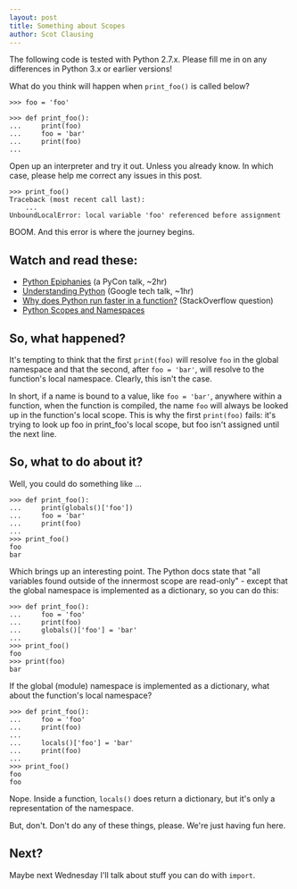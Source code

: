 ```yaml
---
layout: post
title: Something about Scopes
author: Scot Clausing
---
```


The following code is tested with Python 2.7.x. Please fill me in on any differences in Python 3.x or earlier versions!

What do you think will happen when `print_foo()` is called below?

    >>> foo = 'foo'

    >>> def print_foo():
    ...     print(foo)
    ...     foo = 'bar'
    ...     print(foo)
    ...

Open up an interpreter and try it out. Unless you already know. In which case, please help me correct any issues in this post.

    >>> print_foo()
    Traceback (most recent call last):
        ...
    UnboundLocalError: local variable 'foo' referenced before assignment

BOOM. And this error is where the journey begins.

Watch and read these:
---------------------

* [Python Epiphanies](http://www.youtube.com/watch?v=Pi9NpxAvYSs) (a PyCon talk, ~2hr)
* [Understanding Python](http://www.youtube.com/watch?v=E_kZDvwofHY) (Google tech talk, ~1hr)
* [Why does Python run faster in a function?](http://stackoverflow.com/questions/11241523/why-does-python-code-run-faster-in-a-function) (StackOverflow question)
* [Python Scopes and Namespaces](http://docs.python.org/2/tutorial/classes.html#python-scopes-and-namespaces)

So, what happened?
------------------

It's tempting to think that the first `print(foo)` will resolve `foo` in the global namespace and that the second, after
`foo = 'bar'`, will resolve to the function's local namespace. Clearly, this isn't the case.

In short, if a name is bound to a value, like `foo = 'bar'`, anywhere within a function, when the function is compiled,
the name `foo` will always be looked up in the function's local scope. This is why the first `print(foo)` fails: it's
trying to look up foo in print_foo's local scope, but foo isn't assigned until the next line.

So, what to do about it?
------------------------

Well, you could do something like ...

    >>> def print_foo():
    ...     print(globals()['foo'])
    ...     foo = 'bar'
    ...     print(foo)
    ...
    >>> print_foo()
    foo
    bar

Which brings up an interesting point. The Python docs state that "all variables found outside of the innermost scope
are read-only" - except that the global namespace is implemented as a dictionary, so you can do this:

    >>> def print_foo():
    ...     foo = 'foo'
    ...     print(foo)
    ...     globals()['foo'] = 'bar'
    ...
    >>> print_foo()
    foo
    >>> print(foo)
    bar

If the global (module) namespace is implemented as a dictionary, what about the function's local namespace?

    >>> def print_foo():
    ...     foo = 'foo'
    ...     print(foo)
    ...
    ...     locals()['foo'] = 'bar'
    ...     print(foo)
    ...
    >>> print_foo()
    foo
    foo

Nope. Inside a function, `locals()` does return a dictionary, but it's only a representation of the namespace.

But, don't. Don't do any of these things, please. We're just having fun here.

Next?
-----

Maybe next Wednesday I'll talk about stuff you can do with `import`.
